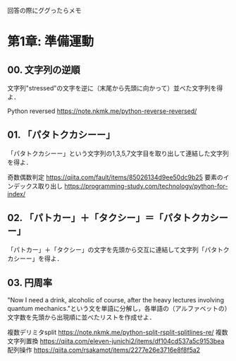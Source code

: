 回答の際にググったらメモ

# 第1章: 準備運動
## 00. 文字列の逆順
文字列"stressed"の文字を逆に（末尾から先頭に向かって）並べた文字列を得よ．

Python reversed
https://note.nkmk.me/python-reverse-reversed/

## 01. 「パタトクカシーー」
「パタトクカシーー」という文字列の1,3,5,7文字目を取り出して連結した文字列を得よ．

奇数偶数判定
https://qiita.com/fault/items/85026134d9ee50dc9b25
要素のインデックス取り出し
https://programming-study.com/technology/python-for-index/

## 02. 「パトカー」＋「タクシー」＝「パタトクカシーー」
「パトカー」＋「タクシー」の文字を先頭から交互に連結して文字列「パタトクカシーー」を得よ．

## 03. 円周率
"Now I need a drink, alcoholic of course, after the heavy lectures involving quantum mechanics."という文を単語に分解し，各単語の（アルファベットの）文字数を先頭から出現順に並べたリストを作成せよ．

複数デリミタsplit
https://note.nkmk.me/python-split-rsplit-splitlines-re/
複数文字列置換
https://qiita.com/eleven-junichi2/items/df104cd537a5c9153bea
配列操作
https://qiita.com/rsakamot/items/2277e26e3716e8f8f5a2
